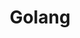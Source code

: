 ---
title: Golang
description: 

# Badge style
style:
    background: "#69DAE4"
    color: "#fff"
---